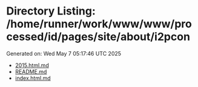 # Directory Listing: /home/runner/work/www/www/processed/id/pages/site/about/i2pcon
Generated on: Wed May  7 05:17:46 UTC 2025

- [2015.html.md](2015.html.md)
- [README.md](README.md)
- [index.html.md](index.html.md)
